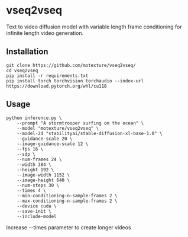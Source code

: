 # vseq2vseq
Text to video diffusion model with variable length frame conditioning for infinite length video generation.

## Installation
```
git clone https://github.com/motexture/vseq2vseq/
cd vseq2vseq
pip install -r requirements.txt
pip install torch torchvision torchaudio --index-url https://download.pytorch.org/whl/cu118
```

## Usage
```
python inference.py \
    --prompt "A stormtrooper surfing on the ocean" \
    --model "motexture/vseq2vseq" \
    --model-2d "stabilityai/stable-diffusion-xl-base-1.0" \
    --guidance-scale 20 \
    --image-guidance-scale 12 \
    --fps 16 \
    --sdp \
    --num-frames 24 \
    --width 384 \
    --height 192 \
    --image-width 1152 \
    --image-height 640 \
    --num-steps 30 \
    --times 4 \
    --min-conditioning-n-sample-frames 2 \
    --max-conditioning-n-sample-frames 2 \
    --device cuda \
    --save-init \
    --include-model
```

Increase --times parameter to create longer videos
